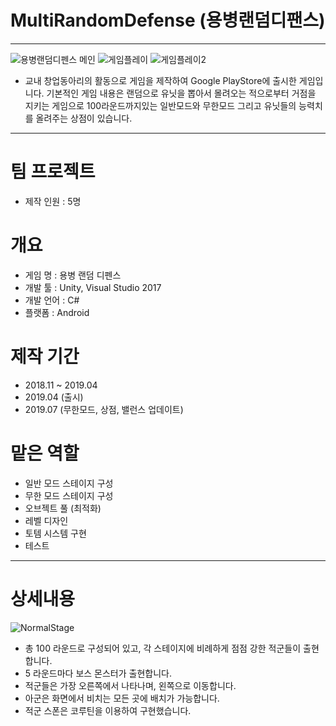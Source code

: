 # MultiRandomDefense (용병랜덤디팬스)
------------
![용병랜덤디펜스 메인](https://user-images.githubusercontent.com/57030114/69808264-7b9c7900-122a-11ea-8847-257462469616.PNG)
![게임플레이](https://user-images.githubusercontent.com/57030114/69808288-82c38700-122a-11ea-8265-04cdec001f5f.PNG)
![게임플레이2](https://user-images.githubusercontent.com/57030114/69808282-80f9c380-122a-11ea-8783-525ffeb9fc4c.jpg)
* 교내 창업동아리의 활동으로 게임을 제작하여 Google PlayStore에 출시한 게임입니다. 기본적인 게임 내용은 랜덤으로 유닛을 뽑아서 몰려오는 적으로부터 거점을 지키는 게임으로 100라운드까지있는 일반모드와 무한모드 그리고 유닛들의 능력치를 올려주는 상점이 있습니다.
------------

# 팀 프로젝트
* 제작 인원 : 5명

# 개요
* 게임 명 : 용병 랜덤 디펜스
* 개발 툴 : Unity, Visual Studio 2017
* 개발 언어 : C#
* 플랫폼 : Android

# 제작 기간
* 2018.11 ~ 2019.04
* 2019.04 (출시)
* 2019.07 (무한모드, 상점, 밸런스 업데이트)

# 맡은 역할
* 일반 모드 스테이지 구성
* 무한 모드 스테이지 구성
* 오브젝트 풀 (최적화)
* 레벨 디자인
* 토템 시스템 구현
* 테스트
-------------
# 상세내용
![NormalStage](https://user-images.githubusercontent.com/57030114/69809432-16965280-122d-11ea-87bd-8c64f2b20e79.PNG)
* 총 100 라운드로 구성되어 있고, 각 스테이지에 비례하게 점점 강한 적군들이 출현합니다.
* 5 라운드마다 보스 몬스터가 출현합니다.
* 적군들은 가장 오른쪽에서 나타나며, 왼쪽으로 이동합니다.
* 아군은 화면에서 비치는 모든 곳에 배치가 가능합니다.
* 적군 스폰은 코루틴을 이용하여 구현했습니다.
